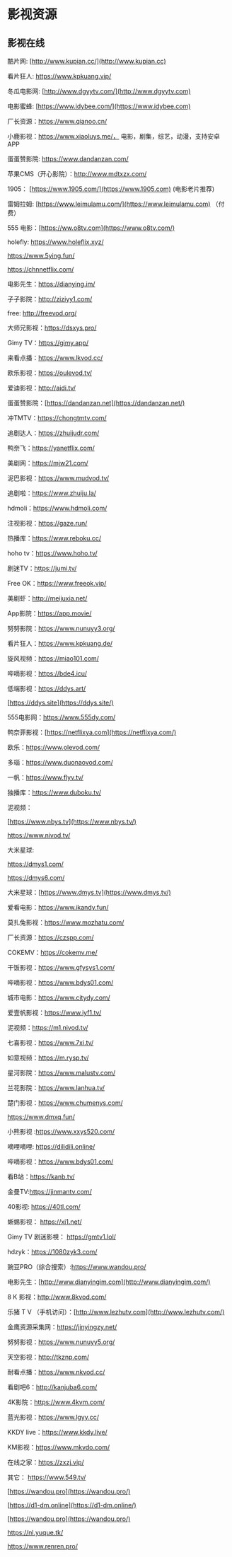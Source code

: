# 影视资源





## 影视在线

酷片网: [http://www.kupian.cc/](http://www.kupian.cc)

看片狂人: https://www.kpkuang.vip/

冬瓜电影网: [http://www.dgyytv.com/](http://www.dgyytv.com)

电影蜜蜂: [https://www.idybee.com/](https://www.idybee.com)

厂长资源：https://www.qianoo.cn/

小鹿影视：https://www.xiaoluys.me/， 电影，剧集，综艺，动漫，支持安卓APP

蛋蛋赞影院: https://www.dandanzan.com/

苹果CMS（开心影院）：http://www.mdtxzx.com/

1905： [https://www.1905.com/](https://www.1905.com) (电影老片推荐)

雷姆拉姆: [https://www.leimulamu.com/](https://www.leimulamu.com) （付费）

555 电影：[https://ww.o8tv.com](https://www.o8tv.com/)

holefly: https://www.holeflix.xyz/

https://www.5ying.fun/

https://chnnetflix.com/

电影先生：https://dianying.im/

子子影院：http://ziziyy1.com/

free: http://freevod.org/

大师兄影视：https://dsxys.pro/

Gimy TV：https://gimy.app/

来看点播：https://www.lkvod.cc/

欧乐影视：https://oulevod.tv/

爱迪影视：http://aidi.tv/

蛋蛋赞影院：[https://dandanzan.net](https://dandanzan.net/)

冲TMTV：https://chongtmtv.com/

追剧达人：https://zhuijudr.com/

鸭奈飞：https://yanetflix.com/

美剧网：https://mjw21.com/

泥巴影视：https://www.mudvod.tv/

追剧啦：https://www.zhuiju.la/

hdmoli：https://www.hdmoli.com/

注视影视：https://gaze.run/

热播库：https://www.reboku.cc/

hoho tv：https://www.hoho.tv/

剧迷TV：https://jumi.tv/

Free OK：https://www.freeok.vip/

美剧虾：http://meijuxia.net/

App影院：https://app.movie/

努努影院：https://www.nunuyy3.org/

看片狂人：https://www.kpkuang.de/

旋风视频：https://miao101.com/

哔嘀影视：https://bde4.icu/

低端影视：https://ddys.art/

[https://ddys.site](https://ddys.site/)

555电影网：https://www.555dy.com/

鸭奈菲影视：[https://netflixya.com](https://netflixya.com/)

欧乐：https://www.olevod.com/

多瑙：https://www.duonaovod.com/

一帆：https://www.flyv.tv/

独播库：https://www.duboku.tv/

泥视频：

[https://www.nbys.tv](https://www.nbys.tv/)

https://www.nivod.tv/

大米星球:

https://dmys1.com/

https://dmys6.com/

大米星球：[https://www.dmys.tv](https://www.dmys.tv/)

爱看电影：https://www.ikandy.fun/

莫扎兔影视：https://www.mozhatu.com/

厂长资源：https://czspp.com/

COKEMV：https://cokemv.me/

干饭影视：https://www.gfysys1.com/

哔嘀影视：https://www.bdys01.com/

城市电影：https://www.citydy.com/

爱壹帆影视：https://www.iyf1.tv/

泥视频：https://m1.nivod.tv/

七喜影视：https://www.7xi.tv/

如意视频：https://m.rysp.tv/

星河影院：https://www.malustv.com/

兰花影院：https://www.lanhua.tv/

楚门影视：https://www.chumenys.com/

https://www.dmxq.fun/

小熊影视 :https://www.xxys520.com/

嘀哩嘀哩: https://dilidili.online/

哔嘀影视：https://www.bdys01.com/

看B站：https://kanb.tv/

金曼TV:https://jinmantv.com/

40影视: https://40tl.com/

蜥蜴影视： https://xi1.net/

Gimy TV 剧迷影視： https://gmtv1.lol/



hdzyk：https://1080zyk3.com/

豌豆PRO（综合搜索）:https://www.wandou.pro/

电影先生：[http://www.dianyingim.com](http://www.dianyingim.com/)

8 K 影视：http://www.8kvod.com/

乐猪 T V （手机访问）：[http://www.lezhutv.com](http://www.lezhutv.com/)

金鹰资源采集网：https://jinyingzy.net/

努努影视：https://www.nunuyy5.org/

天空影视：http://tkznp.com/

耐看点播：https://www.nkvod.cc/

看剧吧6：http://kanjuba6.com/

4K影院：https://www.4kvm.com/

蓝光影视：https://www.lgyy.cc/

KKDY live：https://www.kkdy.live/

KM影视：https://www.mkvdo.com/

在线之家：https://zxzj.vip/

其它：
https://www.549.tv/

[https://wandou.pro](https://wandou.pro/)

[https://d1-dm.online](https://d1-dm.online/)

[https://wandou.pro](https://wandou.pro/)

https://nl.yuque.tk/

https://www.renren.pro/


